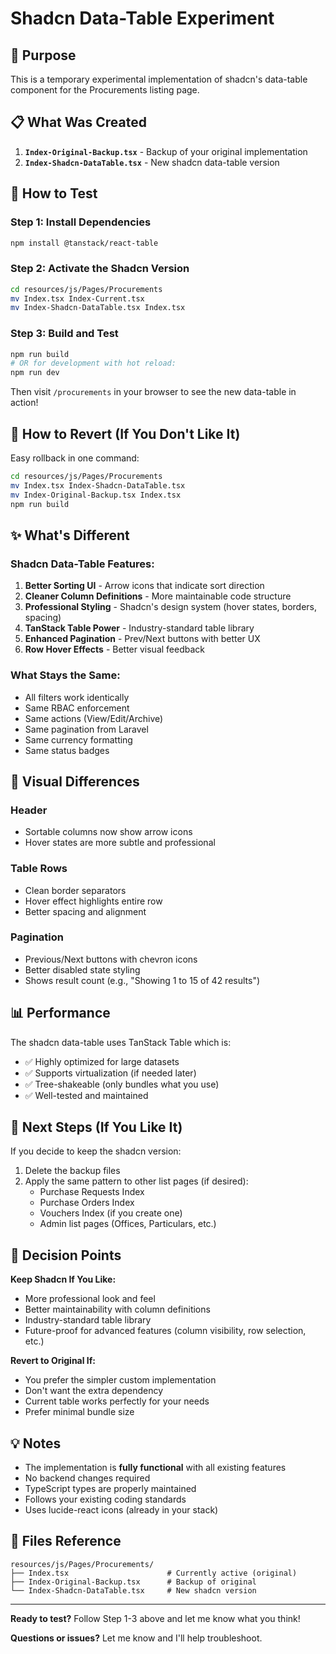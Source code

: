 # Shadcn Data-Table Experiment

## 🎯 Purpose

This is a temporary experimental implementation of shadcn's data-table component for the Procurements listing page.

## 📋 What Was Created

1. **`Index-Original-Backup.tsx`** - Backup of your original implementation
2. **`Index-Shadcn-DataTable.tsx`** - New shadcn data-table version

## 🚀 How to Test

### Step 1: Install Dependencies

```bash
npm install @tanstack/react-table
```

### Step 2: Activate the Shadcn Version

```bash
cd resources/js/Pages/Procurements
mv Index.tsx Index-Current.tsx
mv Index-Shadcn-DataTable.tsx Index.tsx
```

### Step 3: Build and Test

```bash
npm run build
# OR for development with hot reload:
npm run dev
```

Then visit `/procurements` in your browser to see the new data-table in action!

## 🔄 How to Revert (If You Don't Like It)

Easy rollback in one command:

```bash
cd resources/js/Pages/Procurements
mv Index.tsx Index-Shadcn-DataTable.tsx
mv Index-Original-Backup.tsx Index.tsx
npm run build
```

## ✨ What's Different

### Shadcn Data-Table Features:

1. **Better Sorting UI** - Arrow icons that indicate sort direction
2. **Cleaner Column Definitions** - More maintainable code structure
3. **Professional Styling** - Shadcn's design system (hover states, borders, spacing)
4. **TanStack Table Power** - Industry-standard table library
5. **Enhanced Pagination** - Prev/Next buttons with better UX
6. **Row Hover Effects** - Better visual feedback

### What Stays the Same:

- All filters work identically
- Same RBAC enforcement
- Same actions (View/Edit/Archive)
- Same pagination from Laravel
- Same currency formatting
- Same status badges

## 🎨 Visual Differences

### Header
- Sortable columns now show arrow icons
- Hover states are more subtle and professional

### Table Rows
- Clean border separators
- Hover effect highlights entire row
- Better spacing and alignment

### Pagination
- Previous/Next buttons with chevron icons
- Better disabled state styling
- Shows result count (e.g., "Showing 1 to 15 of 42 results")

## 📊 Performance

The shadcn data-table uses TanStack Table which is:
- ✅ Highly optimized for large datasets
- ✅ Supports virtualization (if needed later)
- ✅ Tree-shakeable (only bundles what you use)
- ✅ Well-tested and maintained

## 🔧 Next Steps (If You Like It)

If you decide to keep the shadcn version:

1. Delete the backup files
2. Apply the same pattern to other list pages (if desired):
   - Purchase Requests Index
   - Purchase Orders Index
   - Vouchers Index (if you create one)
   - Admin list pages (Offices, Particulars, etc.)

## 🤔 Decision Points

**Keep Shadcn If You Like:**
- More professional look and feel
- Better maintainability with column definitions
- Industry-standard table library
- Future-proof for advanced features (column visibility, row selection, etc.)

**Revert to Original If:**
- You prefer the simpler custom implementation
- Don't want the extra dependency
- Current table works perfectly for your needs
- Prefer minimal bundle size

## 💡 Notes

- The implementation is **fully functional** with all existing features
- No backend changes required
- TypeScript types are properly maintained
- Follows your existing coding standards
- Uses lucide-react icons (already in your stack)

## 📝 Files Reference

```
resources/js/Pages/Procurements/
├── Index.tsx                      # Currently active (original)
├── Index-Original-Backup.tsx      # Backup of original
└── Index-Shadcn-DataTable.tsx     # New shadcn version
```

---

**Ready to test?** Follow Step 1-3 above and let me know what you think!

**Questions or issues?** Let me know and I'll help troubleshoot.
